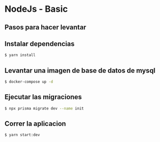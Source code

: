 # NodeJs - Basic

## Pasos para hacer levantar


## Instalar dependencias
```bash
$ yarn install
```

##  Levantar una imagen de base de datos de mysql
```bash
$ docker-compose up -d 
```

## Ejecutar las migraciones
```bash
$ npx prisma migrate dev --name init  
```


## Correr la aplicacion
```bash
$ yarn start:dev
```